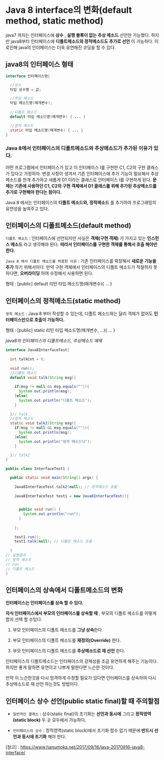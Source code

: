 # Java 8 interface의 변화(default method, static method)

java7 까지는 인터페이스에 **상수** , **실행 블록이 없는 추상 메소드** 선언만 가능했다. 하지만 java8부터 인터페이스에 **디폴트메소드와 정적메소드도 추가로 선언** 이 가능하다. 이로인해 java의 인터페이스는 더욱 유연해진 코딩을 할 수 있다.

## java8의 인터페이스 형태

```java
interface 인터페이스명{

  //상수
  타입 상수명 = 값;

  //추상 메소드
  타입 메소드명(매개변수);
  
  //디폴트 메소드
  default 타입 메소드명(매개변수) { ... }

  //정적 메소드
  static 타입 메소드명(매개변수) { ... }
}
```

### Java 8에서 인터페이스의 디폴트메소드와 추상메소드가 추가된 이유가 있다.

어떤 프로그램에서 인터페이스가 있고 이 인터페이스 I를 구현한 C1, C2의 구현 클래스가 있다고 가정하자. 변경 사항이 생겨서 기존 인터페이스에 추가 기능이 필요해서 추상메소드를 한개 추가하고 새롭게 D1 이라는 클래스로 인터페이스 I를 구현하게 된다. **문제는 기존에 사용하던 C1, C2의 구현 객체에서 D1 클래스를 위해 추가된 추상메소드를 추가로 구현해야 한다는 점이다.**

Java 8 에서는 인터페이스의 **디폴트 메소드와, 정적메소드** 를 추가하여 프로그래밍의 유연성을 높여주고 있다.

## 인터페이스의 디폴트메소드(default method)

`디폴트 메소드` :  인터페이스에 선언되지만 사실은 **객체(구현 객체)** 가 가지고 있는 **인스턴스 메소드** 라고 생각해야 된다. **따라서 인터페이스를 구현한 객체를 통해서 호출 해야만 한다.** 

`Java 8 에서 디폴트 메소드를 허용한 이유` : 기존 인터페이스를 확장해서 **새로운 기능을 추가** 하기 위해서이다. 만약 구현 객체에서 인터페이스의 디폴트 메소드가 적절하지 못하다면, **오버라이딩** 하여 수정해서 사용하면 된다.

형태 : [public] default 리턴 타입 메소드명(매개변수){ … }

## 인터페이스의 정적메소드(static method)

`정적 메소드` : Java 8 부터 작성할 수 있는데, 디폴트 메소드와는 달리 객체가 없어도 **인터페이스만으로 호출이 가능하다.**

형태 : [public] static 리턴 타입 메소드명(매개변수, …){ … }

*java8의 인터페이스의 디폴트메소드, 추상메소드 예제*

```java
interface Java8InterfaceTest{
  
  int talkCnt = 0;
  
  void run();
  //디폴트 메소드
  default void talk(String msg){
    
    if(msg != null && msg.equals("")){
      System.out.println(msg);
    }else{
      System.out.println("디폴트 메소드");
    }
    
  }// talk
  //정적 메소드
  static void talk2(String msg){
    if(msg != null && msg.equals("")){
      System.out.println(msg);
    }else{
      System.out.println("정적 메소드다");
    }
    
  }// talk2
}

public class InterfaceTest1 {

  public static void main(String[] args) {
    
    Java8InterfaceTest.talk2(null); // 정적메소드 호출
    
    Java8InterfaceTest test1 = new Java8InterfaceTest(){

      
      public void run() {
        System.out.println("run");
      }
      
    };
    
    test1.run();
    test1.talk(null); // 디폴트 메소드 호출
    
  }
// 실행결과
// 정적 메소드
// run
// 디폴트 메소드
}
```
## 인터페이스의 상속에서 디폴트메소드의 변화

**인터페이스는 인터페이스를 상속 할 수 있다.** 

**자식 인터페이스에서 부모의 인터페이스를 상속할 때** , 부모의 디폴트 메소드를 어떻게 할지 선택 할 수있다.

1. 부모 인터페이스의 디폴트 메소드를 **그냥 상속**한다.

2. 부모 인터페이스의 디폴트 메소드를 **재정의(Override)** 한다.

3. 부모 인터페이스의 디폴트 메소드를 **추상메소드로 재 선언** 한다.

인터페이스의 디폴트메소드는 인터페이스의 강제성을 조금 유연하게 해주는 기능이다. 하지만 좋게 말하면 유연이고 나쁘게 말한다면 느슨한 것이다. 

만약 이 느슨한것을 다시 엄격하게 수정할 필요가 있다면 인터페이스를 상속하여 다시 추상메소드로 재 선언 하는것도 방법이다.

## 인터페이스 상수 선언(public static final)할 때 주의할점

- `일반적인 클래스` : 상수(static final)의 초기화는 **선언과 동시에** 그리고 **정적영역(static block)** 두 곳 모두에서 가능하다. 

- `인터페이스의 상수` : 정적영역(static block)에서 초기화 할수 없기 때문에 **반드시 선언과 동시에 초기화** 해야 한다.

[참고] : https://www.hanumoka.net/2017/09/16/java-20170916-java8-interface/